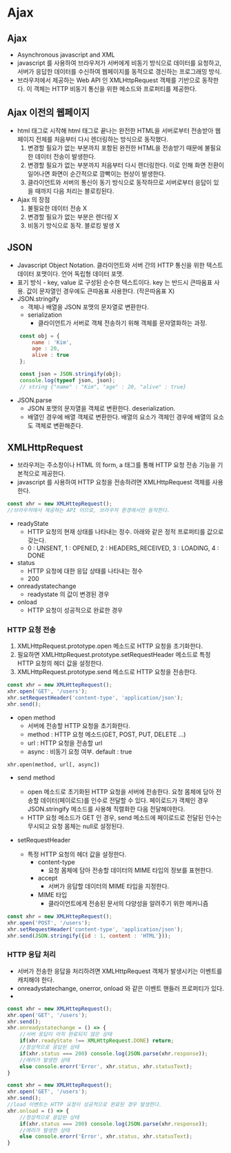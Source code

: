 # Ajax

## Ajax
- Asynchronous javascript and XML
- javascript 를 사용하여 브라우저가 서버에게 비동기 방식으로 데이터를 요청하고, 서버가 응답한 데이터를 수신하여 웹페이지를 동적으로 갱신하는 프로그래밍 방식.
- 브라우저에서 제공하는 Web API 인 XMLHttpRequest 객체를 기반으로 동작한다. 이 객체는 HTTP 비동기 통신을 위한 메소드와 프로퍼티를 제공한다.


## Ajax 이전의 웹페이지
- html 태그로 시작해 html 태그로 끝나는 완전한 HTML을 서버로부터 전송받아 웹페이지 전체를 처음부터 다시 렌더링하는 방식으로 동작했다.   
    1. 변경할 필요가 없는 부분까지 포함된 완전한 HTML을 전송받기 때문에 불필요한 데이터 전송이 발생한다.
    2. 변경할 필요가 없는 부분까지 처음부터 다시 렌더링한다. 이로 인해 화면 전환이 일어나면 화면이 순간적으로 깜빡이는 현상이 발생한다.
    3. 클라이언트와 서버의 통신이 동기 방식으로 동작하므로 서버로부터 응답이 있을 때까지 다음 처리는 블로킹된다.
- Ajax 의 장점
    1. 불필요한 데이터 전송 X
    2. 변경할 필요가 없는 부분은 렌더링 X
    3. 비동기 방식으로 동작. 블로킹 발생 X

## JSON
- Javascript Object Notation. 클라이언트와 서버 간의 HTTP 통신을 위한 텍스트 데이터 포맷이다. 언어 독립형 데이터 포맷.
- 표기 방식 - key, value 로 구성된 순수한 텍스트이다. key 는 반드시 큰따옴표 사용. 값이 문자열인 경우에도 큰따옴표 사용한다. (작은따옴표 X)
- JSON.stringify
  - 객체나 배열을 JSON 포맷의 문자열로 변환한다. 
  - serialization
    - 클라이언트가 서버로 객체 전송하기 위해 객체를 문자열화하는 과정.
  
```javascript
    const obj = {
        name : 'Kim',
        age : 20,
        alive : true
    };

    const json = JSON.stringify(obj);
    console.log(typeof json, json); 
    // string {"name" : "Kim", "age" : 20, "alive" : true}
```

- JSON.parse
  - JSON 포맷의 문자열을 객체로 변환한다. deserialization.
  - 배열인 경우에 배열 객체로 변환한다. 배열의 요소가 객체인 경우에 배열의 요소도 객체로 변환해준다.

## XMLHttpRequest
- 브라우저는 주소창이나 HTML 의 form, a 태그를 통해 HTTP 요청 전송 기능을 기본적으로 제공한다. 
- javascript 를 사용하여 HTTP 요청을 전송하려면 XMLHttpRequest 객체를 사용한다.

```javascript
const xhr = new XMLHttepRequest();
//브라우저에서 제공하는 API 이므로, 브라우저 환경에서만 동작한다.
```
- readyState
  - HTTP 요청의 현재 상태를 나타내는 정수. 아래와 같은 정적 프로퍼티를 값으로 갖는다. 
  - 0 : UNSENT, 1 : OPENED, 2 : HEADERS_RECEIVED, 3 : LOADING, 4 : DONE
- status
  - HTTP 요청에 대한 응답 상태를 나타내는 정수
  - 200
- onreadystatechange
  - readystate 의 값이 변경된 경우
- onload
  - HTTP 요청이 성공적으로 완료한 경우

### HTTP 요청 전송
1. XMLHttpRequest.prototype.open 메소드로 HTTP 요청을 초기화한다.
2. 필요하면 XMLHttpRequest.prototype.setRequestHeader 메소드로 특정 HTTP 요청의 헤더 값을 설정한다.
3. XMLHttpRequest.prototype.send 메소드로 HTTP 요청을 전송한다.

```javascript
const xhr = new XMLHttepRequest();
xhr.open('GET', '/users');
xhr.setRequestHeader('content-type', 'application/json');
xhr.send();
```

- open method
  - 서버에 전송할 HTTP 요청을 초기화한다.
  - method : HTTP 요청 메소드(GET, POST, PUT, DELETE ...)
  - url : HTTP 요청을 전송할 url
  - async : 비동기 요청 여부. default : true
```
xhr.open(method, url[, async])
```

- send method
  - open 메소드로 초기화된 HTTP 요청을 서버에 전송한다. 요청 몸체에 담아 전송할 데이터(페이로드)를 인수로 전달할 수 있다. 페이로드가 객체인 경우 JSON.stringify 메소드를 사용해 직렬화한 다음 전달해야한다.
  - HTTP 요청 메소드가 GET 인 경우, send 메소드에 페이로드로 전달된 인수는 무시되고 요청 몸체는 null로 설정된다.

- setRequestHeader
  - 특정 HTTP 요청의 헤더 값을 설정한다. 
    - content-type
      - 요청 몸체에 담아 전송할 데이터의 MIME 타입의 정보를 표현한다.
    - accept
      - 서버가 응답할 데이터의 MIME 타입을 지정한다.
    - MIME 타입
      - 클라이언트에게 전송된 문서의 다양성을 알려주기 위한 메커니즘

```javascript
const xhr = new XMLHttepRequest();
xhr.open('POST', '/users');
xhr.setRequestHeader('content-type', 'application/json');
xhr.send(JSON.stringify({id : 1, content : 'HTML'}));
```

### HTTP 응답 처리
- 서버가 전송한 응답을 처리하려면 XMLHttpRequest 객체가 발생시키는 이벤트를 캐치해야 한다. 
- onreadystatechange, onerror, onload 와 같은 이벤트 핸들러 프로퍼티가 있다.
- 
```javascript
const xhr = new XMLHttepRequest();
xhr.open('GET', '/users');
xhr.send();
xhr.onreadystatechange = () => {
    //서버 응답이 아직 완료되지 않은 상태
    if(xhr.readyState !== XMLHttpRequest.DONE) return;
    //정상적으로 응답된 상태
    if(xhr.status === 200) console.log(JSON.parse(xhr.response));
    //에러가 발생한 상태
    else console.erorr('Error', xhr.status, xhr.statusText);
}
```

```javascript
const xhr = new XMLHttepRequest();
xhr.open('GET', '/users');
xhr.send();
//load 이벤트는 HTTP 요청이 성공적으로 완료된 경우 발생한다.
xhr.onload = () => {
    //정상적으로 응답된 상태
    if(xhr.status === 200) console.log(JSON.parse(xhr.response));
    //에러가 발생한 상태
    else console.erorr('Error', xhr.status, xhr.statusText);
}
```